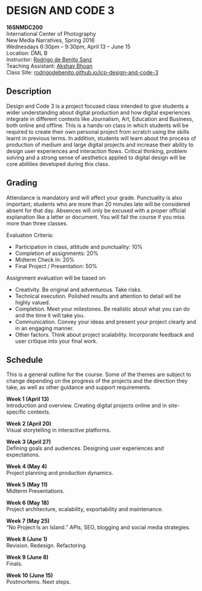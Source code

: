 # DESIGN AND CODE 3

**16SNMDC200**  
International Center of Photography  
New Media Narratives, Spring 2016  
 Wednesdays 6:30pm – 9:30pm, April 13 – June 15  
Location: DML B  
Instructor: [Rodrigo de Benito Sanz](mailto:rodrigo@lobula.com)  
Teaching Assistant: [Akshay Bhoan](mailto:abhoan@gmail.com)  
Class Site: [rodrigodebenito.github.io/icp-design-and-code-3](http://rodrigodebenito.github.io/icp-design-and-code-3/)

## Description

Design and Code 3 is a project focused class intended to give students a wider understanding about digital production and how digital experiences integrate in different contexts like Journalism, Art, Education and Business, both online and offline. This is a hands-on class in which students will be required to create their own personal project from scratch using the skills learnt in previous terms. In addition, students will learn about the process of production of medium and large digital projects and increase their ability to design user experiences and interaction flows. Critical thinking, problem solving and a strong sense of aesthetics applied to digital design will be core abilities developed during this class.

## Grading

Attendance is mandatory and will affect your grade. Punctuality is also important; students who are more than 20 minutes late will be considered absent for that day. Absences will only be excused with a proper official explanation like a letter or document. You will fail the course if you miss more than three classes.

Evaluation Criteria:

* Participation in class, attitude and punctuality: 10%
* Completion of assignments: 20%
* Midterm Check In: 20%
* Final Project / Presentation: 50%

Assignment evaluation will be based on:

* Creativity. Be original and adventurous. Take risks.
* Technical execution. Polished results and attention to detail will be highly valued.
* Completion. Meet your milestones. Be realistic about what you can do and the time it will take you.
* Communication. Convey your ideas and present your project clearly and in an engaging manner.
* Other factors. Think about project scalability. Incorporate feedback and user critique into your final
work.

## Schedule

This is a general outline for the course. Some of the themes are subject to change depending on the progress of the projects and the direction they take, as well as other guidance and support requirements.

**Week 1 (April 13)**  
Introduction and overview. Creating digital projects online and in site-specific contexts.

**Week 2 (April 20)**  
Visual storytelling in interactive platforms.

**Week 3 (April 27)**  
Defining goals and audiences. Designing user experiences and expectations.

**Week 4 (May 4)**  
Project planning and production dynamics.

**Week 5 (May 11)**  
Midterm Presentations.

**Week 6 (May 18)**  
Project architecture, scalability, exportability and maintenance.

**Week 7 (May 25)**  
“No Project Is an Island.” APIs, SEO, blogging and social media strategies.

**Week 8 (June 1)**  
Revision. Redesign. Refactoring.

**Week 9 (June 8)**  
Finals.

**Week 10 (June 15)**  
Postmortems. Next steps.
